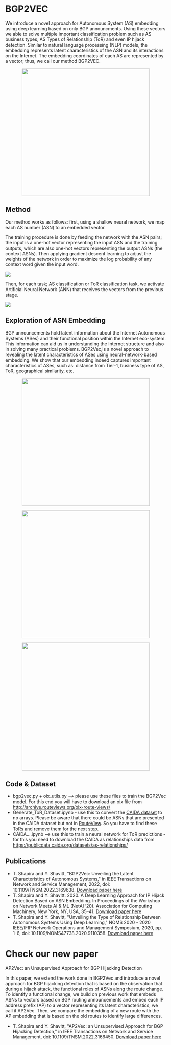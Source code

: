 # BGP2VEC

We introduce a novel approach for Autonomous System (AS) embedding using deep learning based on only BGP announcments. Using these vectors we able to solve multiple important classification problem such as AS business types, AS Types of Relationship (ToR) and even IP hijack detection.  Similar to natural language processing (NLP) models, the embedding represents latent characteristics of the ASN and its interactions on the Internet.  The embedding coordinates of each AS are represented by a vector; thus, we call our method BGP2VEC.

<p align="center">
<img src='http://talshapira.github.io/files/ToR_Gao.png' width="400">
</p>

## Method

Our method works as follows: first, using a shallow neural network, we map each AS number (ASN) to an embedded vector. 

The training procedure is done by feeding the network with the ASN pairs; the input is a one-hot vector representing the input ASN and the training outputs, which are also one-hot vectors representing the output ASNs (the context ASNs). Then applying gradient descent learning to adjust the weights of the network in order to maximize the log probability of any context word given the input word.

<img src='http://talshapira.github.io/files/as_route_ngram_example_fixed.png'>

Then, for each task; AS classification or ToR classification task, we activate Artificial Neural Network (ANN) that receives the vectors from the previous stage.

<img src='http://talshapira.github.io/files/BGP2VEC_sys_0.png'>

## Exploration of ASN Embedding

BGP announcements hold latent information about the Internet Autonomous Systems (ASes) and their functional position within the Internet eco-system. This information can aid us in understanding the Internet structure and also in solving many practical problems. BGP2Vec,is a novel approach to revealing the latent characteristics of ASes using neural-network-based embedding. We show that our embedding indeed captures important characteristics of ASes, such as: distance from Tier-1, business type of AS, ToR, geographical similarity, etc.

<p align="center">
<img src='http://talshapira.github.io/files/BGP2Vec_Analysis_all_graph_by_region_1.png' width="400">
</p>


<p align="center">
<img src='http://talshapira.github.io/files/bgp2vec_equinix_vectors.png' width="400">
</p>


<p align="center">
<img src='http://talshapira.github.io/files/bgp2vec_siblings_analogies.png' width="400">
</p>

## Code & Dataset

* bgp2vec.py + oix_utils.py --> please use these files to train the BGP2Vec model. For this end you will have to download an oix file from http://archive.routeviews.org/oix-route-views/
* Generate_ToR_Dataset.ipynb - use this to convert the [CAIDA dataset](https://publicdata.caida.org/datasets/as-relationships/) to np arrays. Please be aware that there could be ASNs that are presented in the CAIDA dataset but not in [RouteView](http://archive.routeviews.org/oix-route-views/). So you have to find these ToRs and remove them for the next step.
* CAIDA....ipynb --> use this to train a neural network for ToR predictions - for this you need to download the CAIDA as relationships data from https://publicdata.caida.org/datasets/as-relationships/

## Publications

* T. Shapira and Y. Shavitt, "BGP2Vec: Unveiling the Latent Characteristics of Autonomous Systems," in IEEE Transactions on Network and Service Management, 2022, doi: 10.1109/TNSM.2022.3169638. [Download paper here](https://ieeexplore.ieee.org/document/9761992)
* T. Shapira and Y. Shavitt. 2020. A Deep Learning Approach for IP Hijack Detection Based on ASN Embedding. In Proceedings of the Workshop on Network Meets AI & ML (NetAI ’20). Association for Computing Machinery, New York, NY, USA, 35–41. [Download paper here](https://dl.acm.org/doi/abs/10.1145/3405671.3405814)
* T. Shapira and Y. Shavitt, "Unveiling the Type of Relationship Between Autonomous Systems Using Deep Learning," NOMS 2020 - 2020 IEEE/IFIP Network Operations and Management Symposium, 2020, pp. 1-6, doi: 10.1109/NOMS47738.2020.9110358. [Download paper here](https://ieeexplore.ieee.org/document/9110358)

# Check our new paper

AP2Vec: an Unsupervised Approach for BGP Hijacking Detection

In this paper, we extend the work done in BGP2Vec and introduce a novel approach for BGP hijacking detection that is based on the observation that during a hijack attack, the functional roles of ASNs along the route change. To identify a functional change, we build on previous work that embeds ASNs to vectors based on BGP routing announcements and embed each IP address prefix (AP) to a vector representing its latent characteristics, we call it AP2Vec. Then, we compare the embedding of a new route with the AP embedding that is based on the old routes to identify large differences.

* T. Shapira and Y. Shavitt, "AP2Vec: an Unsupervised Approach for BGP Hijacking Detection," in IEEE Transactions on Network and Service Management, doi: 10.1109/TNSM.2022.3166450. [Download paper here](https://ieeexplore.ieee.org/document/9754706)
